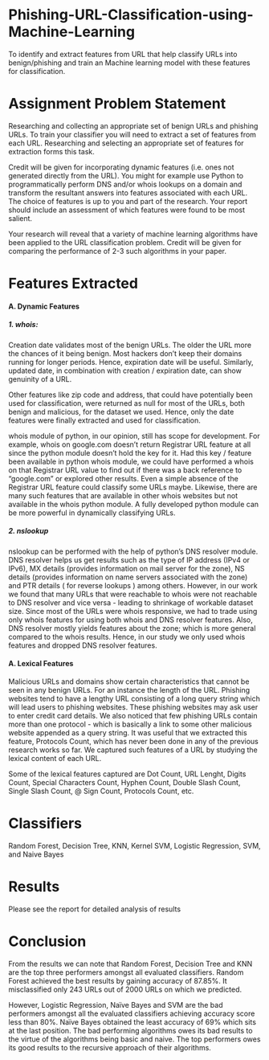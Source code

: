 # Phishing-URL-Classification-using-Machine-Learning
To identify and extract features from URL that help classify URLs into benign/phishing and train an Machine learning model with these features for classification.

# Assignment Problem Statement
Researching and collecting an appropriate set of benign URLs and phishing URLs. To train your classifier you will need to extract a set of features from each URL. Researching and selecting an appropriate set of features for extraction forms this task.

Credit will be given for incorporating dynamic features (i.e. ones not generated directly from the URL). You might for example use Python to programmatically perform DNS and/or whois lookups on a domain and transform the resultant answers into features associated with each URL. The choice of features is up to you and part of the research. Your report should include an assessment of which features were found to be most salient.

Your research will reveal that a variety of machine learning algorithms have been applied to the URL classification problem. Credit will be given for comparing the performance of 2-3 such algorithms in your paper.

# Features Extracted

#### A. Dynamic Features

##### 1. whois: 
Creation date validates most of the benign URLs. The older the URL more the chances of it being benign. Most hackers don’t keep their domains running for longer periods. Hence, expiration date will be useful. Similarly, updated date, in combination with creation / expiration date, can show genuinity of a URL.

Other features like zip code and address, that could have potentially been used for classification, were returned as null for most of the URLs, both benign and malicious, for the dataset we used. Hence, only the date features were finally extracted and used for classification.

whois module of python, in our opinion, still has scope for development. For example, whois on google.com doesn’t return Registrar URL feature at all since the python module doesn’t hold the key for it. Had this key / feature been available in python whois module, we could have performed a whois on that Registrar URL value to find out if there was a back reference to “google.com” or explored other results. Even a simple absence of the Registrar URL feature could classify some URLs maybe. Likewise, there are many such features that are available in other whois websites but not available in the whois python module. A fully developed python module can be more powerful in dynamically classifying URLs.

##### 2. nslookup
nslookup can be performed with the help of python’s DNS resolver module. DNS
resolver helps us get results such as the type of IP address (IPv4 or IPv6), MX details (provides information on mail server for the zone), NS details (provides information on name servers associated with the zone) and PTR details ( for reverse lookups ) among others. However, in our work we found that many URLs that were reachable to whois were not reachable to DNS resolver and vice versa - leading to shrinkage of workable dataset size. Since most of the URLs were whois responsive, we had to trade using only whois features for using both whois and DNS resolver features. Also, DNS resolver mostly yields features about the zone; which is more general compared to the whois results. Hence, in our study we only used whois features and dropped DNS resolver features.

#### A. Lexical Features
Malicious URLs and domains show certain characteristics that cannot be seen in any benign URLs. For an instance the length of the URL. Phishing websites tend to have a lengthy URL consisting of a long query string which will lead users to phishing websites. These phishing websites may ask user to enter credit card details. We also noticed that few phishing URLs contain more than one protocol - which is basically a link to some other malicious website appended as a query string. It was useful that we extracted this feature, Protocols Count, which has never been done in any of the previous research works so far. We captured such features of a URL by studying the lexical content of each URL.

Some of the lexical features captured are Dot Count, URL Lenght, Digits Count, Special Characters Count, Hyphen Count, Double Slash Count, Single Slash Count, @ Sign Count, Protocols Count, etc.

# Classifiers 
Random Forest, Decision Tree, KNN, Kernel SVM, Logistic Regression, SVM, and Naive Bayes

# Results
Please see the report for detailed analysis of results

# Conclusion
From the results we can note that Random Forest, Decision Tree and KNN are the top three performers amongst all evaluated classifiers. Random Forest achieved the best results by gaining accuracy of 87.85%. It misclassified only 243 URLs out of 2000 URLs on which we predicted.

However, Logistic Regression, Naïve Bayes and SVM are the bad performers amongst all the evaluated classifiers achieving accuracy score less than 80%. Naïve Bayes obtained the least accuracy of 69% which sits at the last position. The bad performing algorithms owes its bad results to the virtue of the algorithms being basic and naive. The top performers owes its good results to the recursive approach of their algorithms.


